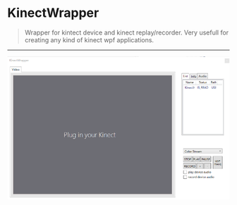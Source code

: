 KinectWrapper
===================
> Wrapper for kintect device and kinect replay/recorder. Very usefull for creating any kind of kinect wpf applications.

----------


![Zrzut ekranu](screen.png)
